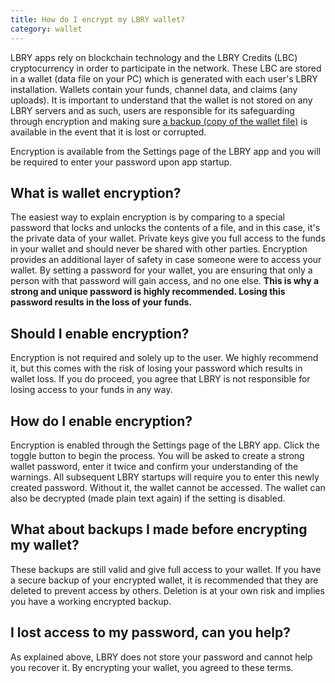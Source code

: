 ```yaml
---
title: How do I encrypt my LBRY wallet?
category: wallet
---
```

LBRY apps rely on blockchain technology and the LBRY Credits (LBC) cryptocurrency in order to participate in the network. These LBC are stored in a wallet (data file on your PC) which is generated with each user's LBRY installation. Wallets contain your funds, channel data, and claims (any uploads). It is important to understand that the wallet is not stored on any LBRY servers and as such, users are responsible for its safeguarding through encryption and making sure [a backup (copy of the wallet file)](https://lbry.io/faq/how-to-backup-wallet) is available in the event that it is lost or corrupted.

Encryption is available from the Settings page of the LBRY app and you will be required to enter your password upon app startup.

## What is wallet encryption?

The easiest way to explain encryption is by comparing to a special password that locks and unlocks the contents of a file, and in this case, it's the private data of your wallet. Private keys give you full access to the funds in your wallet and should never be shared with other parties. Encryption provides an additional layer of safety in case someone were to access your wallet. By setting a password for your wallet, you are ensuring that only a person with that password will gain access, and no one else. **This is why a strong and unique password is highly recommended. Losing this password results in the loss of your funds.**

## Should I enable encryption?

Encryption is not required and solely up to the user. We highly recommend it, but this comes with the risk of losing your password which results in wallet loss. If you do proceed, you agree that LBRY is not responsible for losing access to your funds in any way. 

## How do I enable encryption?

Encryption is enabled through the Settings page of the LBRY app. Click the toggle button to begin the process. You will be asked to create a strong wallet password, enter it twice and confirm your understanding of the warnings. All subsequent LBRY startups will require you to enter this newly created password. Without it, the wallet cannot be accessed. The wallet can also be decrypted (made plain text again) if the setting is disabled. 

## What about backups I made before encrypting my wallet?

These backups are still valid and give full access to your wallet. If you have a secure backup of your encrypted wallet, it is recommended that they are deleted to prevent access by others. Deletion is at your own risk and implies you have a working encrypted backup.

## I lost access to my password, can you help?
 
As explained above, LBRY does not store your password and cannot help you recover it. By encrypting your wallet, you agreed to these terms.  
